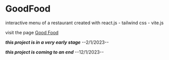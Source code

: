 # GoodFood
interactive menu of a restaurant created with react.js - tailwind css - vite.js

visit the page <a href="https://ivanscaglioni.github.io/goodfood/">Good Food</a>

***this project is in a very early stage*** --2/1/2023--  

***this project is coming to an end*** --12/1/2023--


